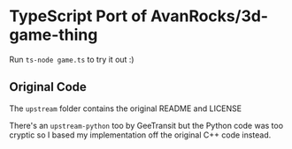 # TypeScript Port of AvanRocks/3d-game-thing

Run ``ts-node game.ts`` to try it out :)

## Original Code

The `upstream` folder contains the original README and LICENSE

There's an `upstream-python` too by GeeTransit but the Python code was too cryptic so I based my implementation off the original C++ code instead.
